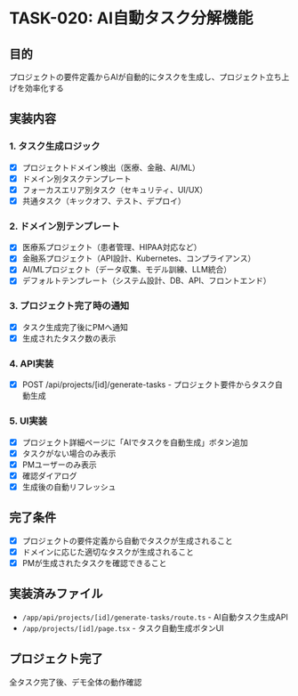 # TASK-020: AI自動タスク分解機能

## 目的
プロジェクトの要件定義からAIが自動的にタスクを生成し、プロジェクト立ち上げを効率化する

## 実装内容

### 1. タスク生成ロジック
- [x] プロジェクトドメイン検出（医療、金融、AI/ML）
- [x] ドメイン別タスクテンプレート
- [x] フォーカスエリア別タスク（セキュリティ、UI/UX）
- [x] 共通タスク（キックオフ、テスト、デプロイ）

### 2. ドメイン別テンプレート
- [x] 医療系プロジェクト（患者管理、HIPAA対応など）
- [x] 金融系プロジェクト（API設計、Kubernetes、コンプライアンス）
- [x] AI/MLプロジェクト（データ収集、モデル訓練、LLM統合）
- [x] デフォルトテンプレート（システム設計、DB、API、フロントエンド）

### 3. プロジェクト完了時の通知
- [x] タスク生成完了後にPMへ通知
- [x] 生成されたタスク数の表示

### 4. API実装
- [x] POST /api/projects/[id]/generate-tasks - プロジェクト要件からタスク自動生成

### 5. UI実装
- [x] プロジェクト詳細ページに「AIでタスクを自動生成」ボタン追加
- [x] タスクがない場合のみ表示
- [x] PMユーザーのみ表示
- [x] 確認ダイアログ
- [x] 生成後の自動リフレッシュ

## 完了条件
- [x] プロジェクトの要件定義から自動でタスクが生成されること
- [x] ドメインに応じた適切なタスクが生成されること
- [x] PMが生成されたタスクを確認できること

## 実装済みファイル
- `/app/api/projects/[id]/generate-tasks/route.ts` - AI自動タスク生成API
- `/app/projects/[id]/page.tsx` - タスク自動生成ボタンUI

## プロジェクト完了
全タスク完了後、デモ全体の動作確認
